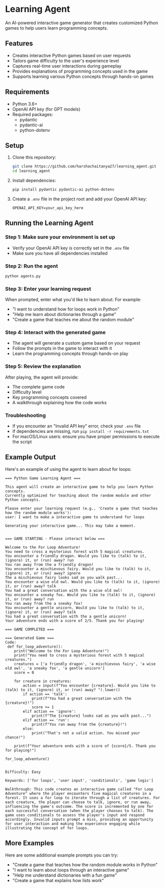 # Learning Agent

An AI-powered interactive game generator that creates customized Python games to help users learn programming concepts.

## Features

- Creates interactive Python games based on user requests
- Tailors game difficulty to the user's experience level
- Captures real-time user interactions during gameplay
- Provides explanations of programming concepts used in the game
- Supports learning various Python concepts through hands-on games

## Requirements

- Python 3.6+
- OpenAI API key (for GPT models)
- Required packages:
  - pydantic
  - pydantic-ai
  - python-dotenv

## Setup

1. Clone this repository:
   ```bash
   git clone https://github.com/harshachaitanya27/learning_agent.git
   cd learning_agent
   ```

2. Install dependencies:
   ```bash
   pip install pydantic pydantic-ai python-dotenv
   ```

3. Create a `.env` file in the project root and add your OpenAI API key:
   ```
   OPENAI_API_KEY=your_api_key_here
   ```

## Running the Learning Agent

### Step 1: Make sure your environment is set up
- Verify your OpenAI API key is correctly set in the `.env` file
- Make sure you have all dependencies installed

### Step 2: Run the agent
```bash
python agents.py
```

### Step 3: Enter your learning request
When prompted, enter what you'd like to learn about. For example:
- "I want to understand how for loops work in Python"
- "Help me learn about dictionaries through a game"
- "Create a game that teaches me about the random module"

### Step 4: Interact with the generated game
- The agent will generate a custom game based on your request
- Follow the prompts in the game to interact with it
- Learn the programming concepts through hands-on play

### Step 5: Review the explanation
After playing, the agent will provide:
- The complete game code
- Difficulty level
- Key programming concepts covered
- A walkthrough explaining how the code works

### Troubleshooting
- If you encounter an "Invalid API key" error, check your `.env` file
- If dependencies are missing, run `pip install -r requirements.txt`
- For macOS/Linux users: ensure you have proper permissions to execute the script

## Example Output

Here's an example of using the agent to learn about for loops:

```
=== Python Game Learning Agent ===

This agent will create an interactive game to help you learn Python concepts.
Currently optimized for teaching about the random module and other Python concepts.

Please enter your learning request (e.g., 'Create a game that teaches how the random module works'):
user: I want to make a interactive game to understand for loops

Generating your interactive game... This may take a moment.


=== GAME STARTING - Please interact below ===

Welcome to the For Loop Adventure!
You need to cross a mysterious forest with 5 magical creatures.
You encounter a friendly dragon. Would you like to (talk) to it, (ignore) it, or (run) away? run 
You ran away from the a friendly dragon!
You encounter a mischievous fairy. Would you like to (talk) to it, (ignore) it, or (run) away? ignore
The a mischievous fairy looks sad as you walk past...
You encounter a wise old owl. Would you like to (talk) to it, (ignore) it, or (run) away? talk
You had a great conversation with the a wise old owl!
You encounter a sneaky fox. Would you like to (talk) to it, (ignore) it, or (run) away? run
You ran away from the a sneaky fox!
You encounter a gentle unicorn. Would you like to (talk) to it, (ignore) it, or (run) away? talk
You had a great conversation with the a gentle unicorn!
Your adventure ends with a score of 2/5. Thank you for playing!

=== GAME COMPLETED ===

=== Generated Game ===
Code:
 def for_loop_adventure():
    print("Welcome to the For Loop Adventure!")
    print("You need to cross a mysterious forest with 5 magical creatures.")
    creatures = ['a friendly dragon', 'a mischievous fairy', 'a wise old owl', 'a sneaky fox', 'a gentle unicorn']
    score = 0
    
    for creature in creatures:
        action = input(f"You encounter {creature}. Would you like to (talk) to it, (ignore) it, or (run) away? ").lower()
        if action == 'talk':
            print(f"You had a great conversation with the {creature}!")
            score += 1
        elif action == 'ignore':
            print(f"The {creature} looks sad as you walk past...")
        elif action == 'run':
            print(f"You ran away from the {creature}!")
        else:
            print("That's not a valid action. You missed your chance!")

    print(f"Your adventure ends with a score of {score}/5. Thank you for playing!")

for_loop_adventure() 


Difficulty: Easy 

Keywords: ['for loops', 'user input', 'conditionals', 'game logic'] 

Walkthrough: This code creates an interactive game called "For Loop Adventure" where the player encounters five magical creatures in a forest. It uses a for loop to iterate through a list of creatures. For each creature, the player can choose to talk, ignore, or run away, influencing the game's outcome. The score is incremented by one for each successful conversation (when the player chooses to talk). The game uses conditionals to assess the player's input and respond accordingly. Invalid inputs prompt a miss, providing an opportunity for user interaction and making the experience engaging while illustrating the concept of for loops.
```

## More Examples

Here are some additional example prompts you can try:
- "Create a game that teaches how the random module works in Python"
- "I want to learn about loops through an interactive game"
- "Help me understand dictionaries with a fun game"
- "Create a game that explains how lists work"
